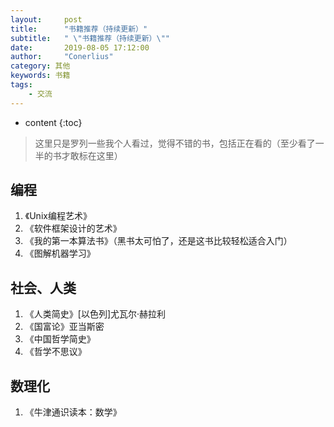 ```yaml
---
layout:     post
title:      "书籍推荐（持续更新）"
subtitle:   " \"书籍推荐（持续更新）\""
date:       2019-08-05 17:12:00
author:     "Conerlius"
category: 其他
keywords: 书籍
tags:
    - 交流
---
```

* content
{:toc}

> 这里只是罗列一些我个人看过，觉得不错的书，包括正在看的（至少看了一半的书才敢标在这里）

## 编程
1. 《Unix编程艺术》
2. 《软件框架设计的艺术》
3. 《我的第一本算法书》（黑书太可怕了，还是这书比较轻松适合入门）
4. 《图解机器学习》

## 社会、人类
1. 《人类简史》[以色列]尤瓦尔·赫拉利
2. 《国富论》亚当斯密
3. 《中国哲学简史》
4. 《哲学不思议》

## 数理化
1. 《牛津通识读本：数学》